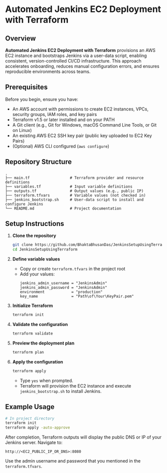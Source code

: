 # Automated Jenkins EC2 Deployment with Terraform

## Overview  
**Automated Jenkins EC2 Deployment with Terraform** provisions an AWS EC2 instance and bootstraps Jenkins via a user-data script, enabling consistent, version-controlled CI/CD infrastructure. This approach accelerates onboarding, reduces manual configuration errors, and ensures reproducible environments across teams.

## Prerequisites  
Before you begin, ensure you have:  
- An AWS account with permissions to create EC2 instances, VPCs, security groups, IAM roles, and key pairs  
- Terraform v1.5 or later installed and on your PATH  
- A Git client (e.g., Git for Windows, macOS Command Line Tools, or Git on Linux)  
- An existing AWS EC2 SSH key pair (public key uploaded to EC2 Key Pairs)  
- (Optional) AWS CLI configured (`aws configure`)  

## Repository Structure  
```text
.
├── main.tf                  # Terraform provider and resource definitions  
├── variables.tf             # Input variable definitions  
├── outputs.tf               # Output values (e.g., public IP)  
├── terraform.tfvars         # Variable values (not checked in)  
├── jenkins_bootstrap.sh     # User-data script to install and configure Jenkins  
└── README.md                # Project documentation  
```

## Setup Instructions

1. **Clone the repository**  
   ```bash
   git clone https://github.com/BhaktaBhusanDas/JenkinsSetupUsingTerraform.git
   cd JenkinsSetupUsingTerraform
   ```

2. **Define variable values**  
   - Copy or create `terraform.tfvars` in the project root  
   - Add your values:
     ```hcl
     jenkins_admin_username = "JenkinsAdmin"
     jenkins_admin_password = "JenkinsAdmin"
     environment            = "production"
     key_name               = "Path\of\Your\KeyPair.pem"
     ```

3. **Initialize Terraform**  
   ```bash
   terraform init
   ```

4. **Validate the configuration**  
   ```bash
   terraform validate
   ```

5. **Preview the deployment plan**  
   ```bash
   terraform plan
   ```

6. **Apply the configuration**  
   ```bash
   terraform apply
   ```
   - Type `yes` when prompted.  
   - Terraform will provision the EC2 instance and execute `jenkins_bootstrap.sh` to install Jenkins.

## Example Usage

```bash
# In project directory
terraform init
terraform apply -auto-approve
```

After completion, Terraform outputs will display the public DNS or IP of your Jenkins server. Navigate to:  
```
http://<EC2_PUBLIC_IP_OR_DNS>:8080
```
Use the admin username and password that you mentioned in the `terraform.tfvars`.